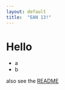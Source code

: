 ```yaml
---
layout: default
title:  "EAN 13!"
---
```


# Hello

* a
* b

also see the [README](../README.html)

